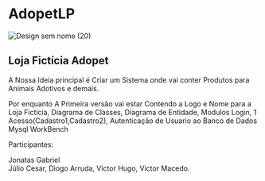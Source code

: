 # AdopetLP
![Design sem nome (20)](https://user-images.githubusercontent.com/72398708/98606692-73680d00-22c6-11eb-8053-a404edeb1a53.png)

<h2>Loja Fictícia Adopet</h2>

A Nossa Ideia principal é Criar um Sistema onde vai conter Produtos para Animais Adotivos e demais.

Por enquanto A Primeira versão vai estar
Contendo a Logo e Nome para a Loja Fictícia,
Diagrama de Classes,
Diagrama de Entidade,
Modulos Login,
1 Acesso(Cadastro1,Cadastro2),
Autenticação de Usuario ao Banco de Dados Mysql WorkBench

Participantes: 

  Jonatas Gabriel<br>
  Júlio Cesar,
  Diogo Arruda,
  Victor Hugo,
  Victor Macedo.
